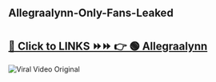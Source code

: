 
 ## Allegraalynn-Only-Fans-Leaked

# <h2><a href="https://clipsfans.com/Allegraalynn&ref=git">🔗 Click to LINKS ⏩⏩ 👉 🟢 Allegraalynn </a></h2>

<a href="https://clipsfans.com/Allegraalynn&ref=git" rel="nofollow" data-target="animated-image.originalLink"><img src="https://i.ibb.co.com/xMMVF88/686577567.gif" alt="Viral Video Original" style="max-width: 100%; display: inline-block;" data-target="animated-image.originalImage"></a>
